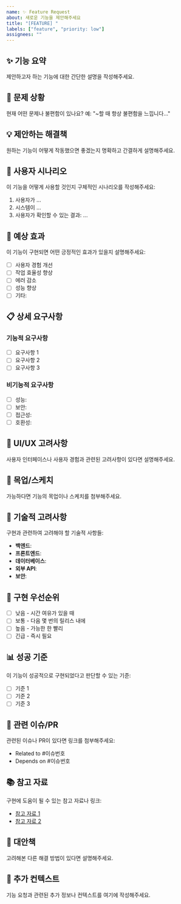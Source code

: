 ```yaml
---
name: ✨ Feature Request
about: 새로운 기능을 제안해주세요
title: "[FEATURE] "
labels: ["feature", "priority: low"]
assignees: ""
---
```


## ✨ 기능 요약

제안하고자 하는 기능에 대한 간단한 설명을 작성해주세요.

## 🤔 문제 상황

현재 어떤 문제나 불편함이 있나요?
예: "~할 때 항상 불편함을 느낍니다..."

## 💡 제안하는 해결책

원하는 기능이 어떻게 작동했으면 좋겠는지 명확하고 간결하게 설명해주세요.

## 🔄 사용자 시나리오

이 기능을 어떻게 사용할 것인지 구체적인 시나리오를 작성해주세요:

1. 사용자가 ...
2. 시스템이 ...
3. 사용자가 확인할 수 있는 결과: ...

## 🎯 예상 효과

이 기능이 구현되면 어떤 긍정적인 효과가 있을지 설명해주세요:

- [ ] 사용자 경험 개선
- [ ] 작업 효율성 향상
- [ ] 에러 감소
- [ ] 성능 향상
- [ ] 기타:

## 📋 상세 요구사항

### 기능적 요구사항

- [ ] 요구사항 1
- [ ] 요구사항 2
- [ ] 요구사항 3

### 비기능적 요구사항

- [ ] 성능:
- [ ] 보안:
- [ ] 접근성:
- [ ] 호환성:

## 🎨 UI/UX 고려사항

사용자 인터페이스나 사용자 경험과 관련된 고려사항이 있다면 설명해주세요.

## 📸 목업/스케치

가능하다면 기능의 목업이나 스케치를 첨부해주세요.

## 🔧 기술적 고려사항

구현과 관련하여 고려해야 할 기술적 사항들:

- **백엔드**:
- **프론트엔드**:
- **데이터베이스**:
- **외부 API**:
- **보안**:

## 🚀 구현 우선순위

- [ ] 낮음 - 시간 여유가 있을 때
- [ ] 보통 - 다음 몇 번의 릴리스 내에
- [ ] 높음 - 가능한 한 빨리
- [ ] 긴급 - 즉시 필요

## 📊 성공 기준

이 기능이 성공적으로 구현되었다고 판단할 수 있는 기준:

- [ ] 기준 1
- [ ] 기준 2
- [ ] 기준 3

## 🔗 관련 이슈/PR

관련된 이슈나 PR이 있다면 링크를 첨부해주세요:

- Related to #이슈번호
- Depends on #이슈번호

## 📚 참고 자료

구현에 도움이 될 수 있는 참고 자료나 링크:

- [참고 자료 1](URL)
- [참고 자료 2](URL)

## 💭 대안책

고려해본 다른 해결 방법이 있다면 설명해주세요.

## 📝 추가 컨텍스트

기능 요청과 관련된 추가 정보나 컨텍스트를 여기에 작성해주세요.
